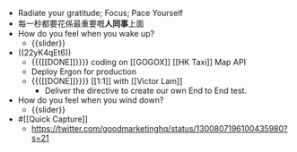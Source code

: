 - Radiate your gratitude; Focus; Pace Yourself
- 每一秒都要花係最重要嘅**人同事**上面
- How do you feel when you wake up?
    - {{slider}}
- ((22yK4qEt6))
    - {{{[[DONE]]}}}} coding on [[GOGOX]] [[HK Taxi]] Map API
    - Deploy Ergon for production
    - {{{[[DONE]]}}}} [[1:1]] with [[Victor Lam]]
        - Deliver the directive to create our own End to End test.
- How do you feel when you wind down?
    - {{slider}}
- #[[Quick Capture]]
    - https://twitter.com/goodmarketinghq/status/1300807196100435980?s=21
